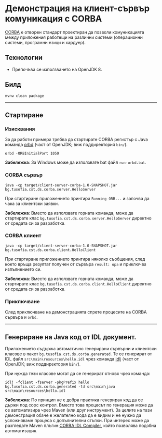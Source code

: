 # Демонстрация на клиент-сървър комуникация с CORBA

[CORBA](https://en.wikipedia.org/wiki/Common_Object_Request_Broker_Architecture) e отворен стандарт проектиран да позволи комуникацията между приложения работещи на различни системи (операционни системи, програмни езици и хардуер).

## Технологии
- Препочъва се използването на OpenJDK 8.

## Билд
```
mvnw clean package
```

---

## Стартиране

### Изисквания
За да работи примера трябва да стартирате CORBA регистър с Java команда [orbd](https://docs.oracle.com/javase/9/tools/orbd.htm#JSWOR714) (част от OpenJDK; виж поддиректория `bin/`).
```
orbd -ORBInitialPort 1050
```
**Забележка**: За Windows може да използвате bat файл `run-orbd.bat`.
 
### CORBA сървър
```
java -cp target/client-server-corba-1.0-SNAPSHOT.jar bg.tusofia.cst.ds.corba.server.HelloServer
```
При стартиране приложението принтира `Running ORB...` и започва да чака за клиентски заявки. 

**Забележка**: Вместо да използвате горната команда, може да стартирате клас `bg.tusofia.cst.ds.corba.server.HelloServer` директно от средата си за разработка.

### CORBA клиент
```
java -cp target/client-server-corba-1.0-SNAPSHOT.jar bg.tusofia.cst.ds.corba.client.HelloClient
```
При стартиране приложението принтира няколко съобщения, след което връща резултат получен от сървъра `result: opa` и приключва изпълнението си.  

**Забележка**: Вместо да използвате горната команда, може да стартирате клас `bg.tusofia.cst.ds.corba.client.HelloClient` директно от средата си за разработка.

### Приключване
След приключване на демонстрацията спрете процесите на CORBA сървъра и `orbd`.

---

## Генериране на Java код от IDL документ.

Приложението съдържа автоматично генерирани сървърни и клиентски класове в пакет `bg.tusofia.cst.ds.corba.generated`. Те се генерират от IDL файл `src\main\resources\hello.idl` чрез команда [idlj](https://docs.oracle.com/javase/7/docs/technotes/tools/share/idlj.html) (част от OpenJDK; виж поддиректория `bin/`).

При нужда тези класове могат да се генерират отново чрез команда:
```
idlj -fclient -fserver -pkgPrefix hello bg.tusofia.cst.ds.corba.generated -td src\main\java src\main\resources\hello.idl
``` 

**Забележка**: По принцип не е добра практика генериран код да се държи под сорс контрол. Вместо това процесът по генерация може да се автоматизира чрез Maven (или друг инструмент). За целите на тази демонстрация обаче е желателно кода да е видим и не нужно да усложняваме процеса с допълнителни стъпки. При интерес може да разгледате Maven плъгин [CORBA IDL Compiler](https://www.mojohaus.org/idlj-maven-plugin/), който позволява подобна автоматизация.
